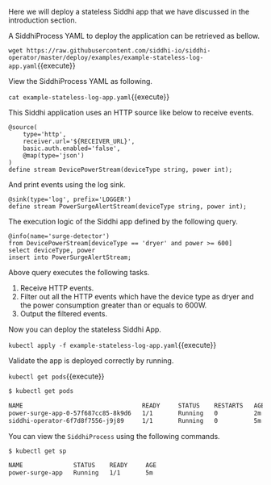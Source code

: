 Here we will deploy a stateless Siddhi app that we have discussed in the introduction section.

A SiddhiProcess YAML to deploy the application can be retrieved as bellow.

`wget https://raw.githubusercontent.com/siddhi-io/siddhi-operator/master/deploy/examples/example-stateless-log-app.yaml`{{execute}}

View the SiddhiProcess YAML as following.

`cat example-stateless-log-app.yaml`{{execute}}

This Siddhi application uses an HTTP source like below to receive events.

```programming
@source(
    type='http',
    receiver.url='${RECEIVER_URL}',
    basic.auth.enabled='false',
    @map(type='json')
)
define stream DevicePowerStream(deviceType string, power int);
```

And print events using the log sink.

```programming
@sink(type='log', prefix='LOGGER')  
define stream PowerSurgeAlertStream(deviceType string, power int);
```

The execution logic of the Siddhi app defined by the following query.

```programming
@info(name='surge-detector')  
from DevicePowerStream[deviceType == 'dryer' and power >= 600] 
select deviceType, power  
insert into PowerSurgeAlertStream;
```

Above query executes the following tasks.
1. Receive HTTP events.
1. Filter out all the HTTP events which have the device type as dryer and the power consumption greater than or equals to 600W.
1. Output the filtered events.

Now you can deploy the stateless Siddhi App.

`kubectl apply -f example-stateless-log-app.yaml`{{execute}}

Validate the app is deployed correctly by running.

`kubectl get pods`{{execute}}

```sh
$ kubectl get pods

NAME                                 READY     STATUS    RESTARTS   AGE
power-surge-app-0-57f687cc85-8k9d6   1/1       Running   0          2m
siddhi-operator-6f7d8f7556-j9j89     1/1       Running   0          5m
```

You can view the `SiddhiProcess` using the following commands.

```sh
$ kubectl get sp

NAME              STATUS    READY     AGE
power-surge-app   Running   1/1       5m
```
